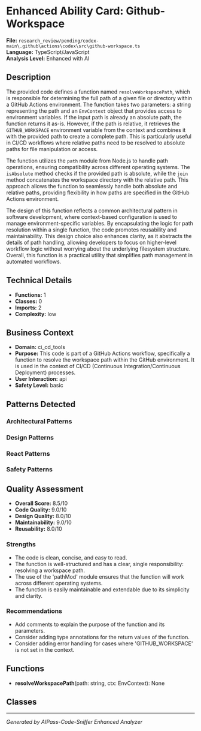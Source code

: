 # Enhanced Ability Card: Github-Workspace

**File:** `research_review/pending/codex-main\.github\actions\codex\src\github-workspace.ts`  
**Language:** TypeScript/JavaScript  
**Analysis Level:** Enhanced with AI

## Description

The provided code defines a function named `resolveWorkspacePath`, which is responsible for determining the full path of a given file or directory within a GitHub Actions environment. The function takes two parameters: a string representing the path and an `EnvContext` object that provides access to environment variables. If the input path is already an absolute path, the function returns it as-is. However, if the path is relative, it retrieves the `GITHUB_WORKSPACE` environment variable from the context and combines it with the provided path to create a complete path. This is particularly useful in CI/CD workflows where relative paths need to be resolved to absolute paths for file manipulation or access.

The function utilizes the `path` module from Node.js to handle path operations, ensuring compatibility across different operating systems. The `isAbsolute` method checks if the provided path is absolute, while the `join` method concatenates the workspace directory with the relative path. This approach allows the function to seamlessly handle both absolute and relative paths, providing flexibility in how paths are specified in the GitHub Actions environment.

The design of this function reflects a common architectural pattern in software development, where context-based configuration is used to manage environment-specific variables. By encapsulating the logic for path resolution within a single function, the code promotes reusability and maintainability. This design choice also enhances clarity, as it abstracts the details of path handling, allowing developers to focus on higher-level workflow logic without worrying about the underlying filesystem structure. Overall, this function is a practical utility that simplifies path management in automated workflows.

## Technical Details

- **Functions:** 1
- **Classes:** 0
- **Imports:** 2
- **Complexity:** low




## Business Context

- **Domain:** ci_cd_tools
- **Purpose:** This code is part of a GitHub Actions workflow, specifically a function to resolve the workspace path within the GitHub environment. It is used in the context of CI/CD (Continuous Integration/Continuous Deployment) processes.
- **User Interaction:** api
- **Safety Level:** basic



## Patterns Detected

### Architectural Patterns


### Design Patterns


### React Patterns


### Safety Patterns




## Quality Assessment

- **Overall Score:** 8.5/10
- **Code Quality:** 9.0/10
- **Design Quality:** 8.0/10
- **Maintainability:** 9.0/10
- **Reusability:** 8.0/10

### Strengths
- The code is clean, concise, and easy to read.
- The function is well-structured and has a clear, single responsibility: resolving a workspace path.
- The use of the 'pathMod' module ensures that the function will work across different operating systems.
- The function is easily maintainable and extendable due to its simplicity and clarity.

### Recommendations
- Add comments to explain the purpose of the function and its parameters.
- Consider adding type annotations for the return values of the function.
- Consider adding error handling for cases where 'GITHUB_WORKSPACE' is not set in the context.


## Functions

- **resolveWorkspacePath**(path: string, ctx: EnvContext): None

## Classes



---
*Generated by AIPass-Code-Sniffer Enhanced Analyzer*
